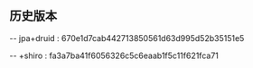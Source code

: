 ## 历史版本

-- jpa+druid  : 670e1d7cab442713850561d63d995d52b35151e5

-- +shiro     : fa3a7ba41f6056326c5c6eaab1f5c11f621fca71
